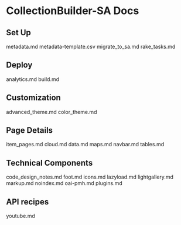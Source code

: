 # CollectionBuilder-SA Docs

## Set Up 

metadata.md
metadata-template.csv
migrate_to_sa.md
rake_tasks.md

## Deploy

analytics.md
build.md

## Customization

advanced_theme.md
color_theme.md

## Page Details

item_pages.md
cloud.md
data.md
maps.md
navbar.md
tables.md

## Technical Components

code_design_notes.md
foot.md
icons.md
lazyload.md
lightgallery.md
markup.md
noindex.md
oai-pmh.md
plugins.md

## API recipes

youtube.md
